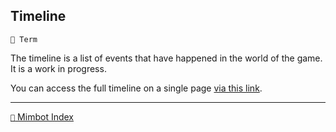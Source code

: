## Timeline

`📑 Term`

The timeline is a list of events that have happened in the world of the game. It is a work in progress.

You can access the full timeline on a single page [via this link](<https://zeithalt.github.io/t/#index>).

<!---
keywords:  
aliases: 
-->
----------
[`📑` Mimbot Index](</index.md#1e30>)
